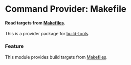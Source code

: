 # Command Provider: Makefile

#### Read targets from [Makefiles](https://www.gnu.org/software/make/).

This is a provider package for [build-tools](https://atom.io/packages/build-tools).

### Feature
This module provides build targets from [Makefiles](https://www.gnu.org/software/make/).
